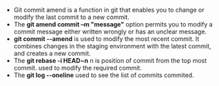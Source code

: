 * Git commit amend is a function in git that enables you to change or modify the last commit to a new commit.
* The **git amend commit –m "message"** option permits you to modify a commit message either written wrongly or has an unclear message. 
* **git commit --amend** is used to modify the most recent commit. It combines changes in the staging environment with the latest commit, and creates a new commit. 
* The **git rebase -i HEAD~n** n is position of commit from the top most commit. used to modify the required commit.
* The **git log --oneline** used to see the list of commits commited.
